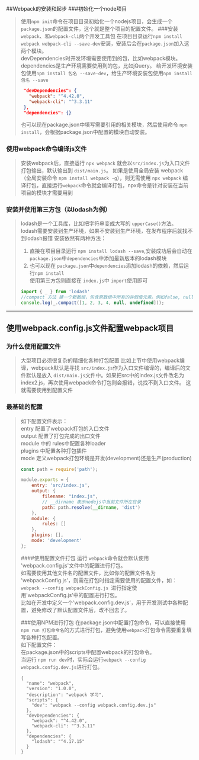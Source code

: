 ##Webpack的安装和起步
###初始化一个node项目
> 使用`npm init`命令在项目目录初始化一个nodejs项目，会生成一个`package.json`的配置文件，这个就是整个项目的配置文件。
###安装 `webpack`、和`webpack-cli`两个开发工具包
> 在项目目录运行`npm install webpack webpack-cli --save-dev`安装，安装后会在`package.json`加入这两个模块。  
> devDependencies时开发环境需要使用到的包，比如webpack模块。  
> dependencies是生产环境需要使用到的包，比如jQuery。
> 给开发环境安装包使用`npm install 包名 --save-dev`，给生产环境安装包使用`npm install 包名 --save`
> ```json
>  "devDependencies": {
>    "webpack": "^4.42.0",
>    "webpack-cli": "^3.3.11"
>  },
>  "dependencies": {}
>```
> 也可以现在package.json中填写需要引用的相关模块，然后使用命令 `npn install`，会根据package.json中配置的模块自动安装。
### 使用webpack命令编译js文件
> 安装webpack后，直接运行 `npx webpack` 就会以`src/index.js`为入口文件打包输出，默认输出到 `dist/main.js`。
> 如果是使用全局安装 webpack（全局安装命令 `npm install webpack -g`），则无需使用 `npx webpack` 编译打包，直接运行`webpack`命令就会编译打包，npx命令是针对安装在当前项目的模块才需要用到
### 安装并使用第三方包（以lodash为例）
> lodash是一个工具库，比如把字符串变成大写的 `upperCase()`方法。lodash需要安装到生产环境，如果不安装到生产环境，在发布程序后就找不到lodash报错
> 安装依然有两种方法：
> 1. 直接在项目目录运行 `npm install lodash --save`,安装成功后会自动在 `package.json`中`dependencies`中添加最新版本的lodash模块  
> 2. 也可以现在 `package.json`中`dependencies`添加lodash的依赖，然后运行`npm install`  
> 使用第三方包则直接在 `index.js`中 `import`使用即可
> ```javascript
> import { _ } from 'lodash'
> //compact 方法 建一个新数组，包含原数组中所有的非假值元素。例如false, null, 0, "", undefined,  NaN 
> console.log(_.compact([1, 2, 3, 4, null, undefined]));
> ```
---
## 使用webpack.config.js文件配置webpack项目
### 为什么使用配置文件
> 大型项目必须很复杂的精细化各种打包配置
> 比如上节中使用webpack编译，webpack默认是寻找 `src/index.js`作为入口文件编译的，编译后的文件默认是放入 `dist/main.js`文件中。如果把src中的index.js文件改名为index2.js，再次使用webpack命令打包则会报错，说找不到入口文件。
> 这就需要使用到配置文件
### 最基础的配置
>如下配置文件表示：  
>entry 配置了webpack打包的入口文件  
>output 配置了打包完成的出口文件  
>module 中的 rules中配置各种loader  
>plugins 中配置各种打包插件  
>mode 定义webpack打包环境是开发(development)还是生产(production)
>```javascript
>const path = require('path');
> 
> module.exports = {
>     entry: 'src/index.js',
>     output: {
>         filename: "index.js",
>         // __dirname 表示nodejs中当前文件所在目录
>         path: path.resolve(__dirname, 'dist')
>     },
>     module: {
>         rules: []
>     },
>     plugins: [],
>     mode: 'development'
> };
>```
>####使用配置文件打包
>运行 `webpack`命令就会默认使用 'webpack.config.js'文件中的配置进行打包。  
>如需要使用其他文件名的配置文件，比如你的配置文件名为 'webpackConfig.js'，则需在打包时指定需要使用的配置文件，如：  
>`webpack --config webpackConfig.js `进行指定使用'webpackConfig.js'中的配置进行打包。  
>比如在开发中定义一个'webpack.config.dev.js'，用于开发测试中各种配置，避免修改了默认配置文件后，改不回去了。  
>
>###使用NPM进行打包
>在package.json中配置打包命令，可以直接使用 `npm run 打包命令名`的方式进行打包，避免使用`webpack`打包命令需要重复填写各种打包配置。  
>如下配置文件：  
>在package.json中的scripts中配置webpack的打包命令。  
>当运行 `npm run dev`时，实际会运行`webpack --config webpack.config.dev.js`进行打包。  
>```json5
>{
>   "name": "webpack",
>   "version": "1.0.0",
>   "description": "webpack 学习",
>   "scripts": {
>     "dev": "webpack --config webpack.config.dev.js"
>   },
>   "devDependencies": {
>     "webpack": "^4.42.0",
>     "webpack-cli": "^3.3.11"
>   },
>   "dependencies": {
>     "lodash": "^4.17.15"
>   }
> }
>```
>
